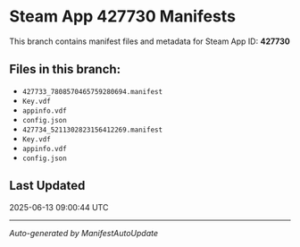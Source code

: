 # Steam App 427730 Manifests

This branch contains manifest files and metadata for Steam App ID: **427730**

## Files in this branch:
- `427733_7808570465759280694.manifest`
- `Key.vdf`
- `appinfo.vdf`
- `config.json`
- `427734_5211302823156412269.manifest`
- `Key.vdf`
- `appinfo.vdf`
- `config.json`

## Last Updated
2025-06-13 09:00:44 UTC

---
*Auto-generated by ManifestAutoUpdate*
